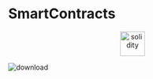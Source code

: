 # SmartContracts


  
<p align="center">
  
  <img src="https://www.pngwing.com/es/free-png-sunvn" alt="solidity" width="50" height="50" /> 
  
<p/>


![download](https://user-images.githubusercontent.com/76250515/135490126-99c201c8-c565-4a14-b1c9-636bde637e43.png)
